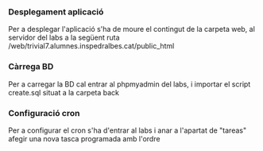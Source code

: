 ### Desplegament aplicació

Per a desplegar l'aplicació s'ha de moure el contingut de la carpeta web, al servidor del labs a la següent ruta /web/trivial7.alumnes.inspedralbes.cat/public_html

### Càrrega BD

Per a carregar la BD cal entrar al phpmyadmin del labs, i importar el script create.sql situat a la carpeta back

### Configuració cron

Per a configurar el cron s'ha d'entrar al labs i anar a l'apartat de "tareas" afegir una nova tasca programada amb l'ordre

